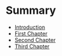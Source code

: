 # Summary

* [Introduction](README.md)
* [First Chapter](chapter1.md)
* [Second Chapter](chapter2.md)
* [Third Chapter](chapter3.md)

